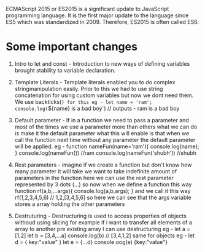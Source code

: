 ECMAScript 2015 or ES2015 is a significant update to JavaScript programming language. It is the first major update to the language since ES5 which was standardized in 2009. Therefore, ES2015 is often called ES6.

# Some important changes
1) Intro to let and const - Introduction to new ways of defining variables brought stability to variable declaration.

2) Template Literals - Template literals enabled you to do complex stringmanipulation easily. Prior to this we had to use string concatenation for using custom variables but now we dont need them. We use backticks(`) for this
eg - let name = 'ram';
console.log(`${name} is a bad boy`) // outputs - ram is a bad boy

3) Default parameter - If in a function we need to pass a parameter and most of the times we use a parameter more than others what we can do is make it the default parameter what this will enable is that when we call the function next time without any parameter the default parameter will be applied.
eg - function nameFun(name='ram'){
  console.log(name);
}
console.log(nameFun()) //ram
console.log(nameFun('shubh')) //shubh

4) Rest parameters - imagine if we create a function but don't know how many parameter it will take we want to take indefinite amount of parameters in the function here we can use the rest parameter represented by 3 dots (...)
so now when we define a function this way
function rf(a,b,...args){
  console.log(a,b,args);
}
and we call it this way 
rf(1,2,3,4,5,6) // 1,2,[3,4,5,6]
so here we can see that the args variable stores a array holding the other parameters

5) Destruturing - Destructuring is used to access properties of objects withoud using slicing for example if i want to transfer all elements of a array to another pre existing array I can use destructuring
eg - let a = [1,2]
let b = [3,4,...a]
console.log(b) // [3,4,1,2]
same for objects eg - 
let d = {
  key:"value"
}
let e = {...d}
console.oog(e) {key:"value"}

 